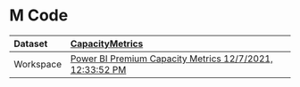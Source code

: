 



# M Code

|Dataset|[CapacityMetrics](./../CapacityMetrics.md)|
| :--- | :--- |
|Workspace|[Power BI Premium Capacity Metrics 12/7/2021, 12:33:52 PM](../../Workspaces/Power-BI-Premium-Capacity-Metrics-12/7/2021,-12:33:52-PM.md)|
